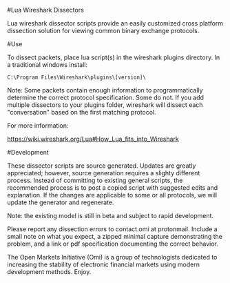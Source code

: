 #Lua Wireshark Dissectors

Lua wireshark dissector scripts provide an easily customized cross platform dissection solution for viewing common binary exchange protocols.

#Use

To dissect packets, place lua script(s) in the wireshark plugins directory. In a traditional windows install:

    C:\Program Files\Wireshark\plugins\[version]\

Note: Some packets contain enough information to programmatically determine the correct protocol specification.  Some do not.  If you add multiple dissectors to your plugins folder, wireshark will dissect each "conversation" based on the first matching protocol. 

For more information:

https://wiki.wireshark.org/Lua#How_Lua_fits_into_Wireshark

#Development

These dissector scripts are source generated.  Updates are greatly appreciated; however, source generation requires a slighty different process.  Instead of committing to existing general scripts, the recommended process is to post a copied script with suggested edits and explanation.  If the changes are applicable to some or all protocols, we will update the generator and regenerate.

Note: the existing model is still in beta and subject to rapid development.

Please report any dissection errors to contact.omi at protonmail.  Include a small note on what you expect, a zipped minimal capture demonstrating the problem, and a link or pdf specification documenting the correct behavior. 


The Open Markets Initiative (Omi) is a group of technologists dedicated to increasing the stability of electronic financial markets using modern development methods. Enjoy.
